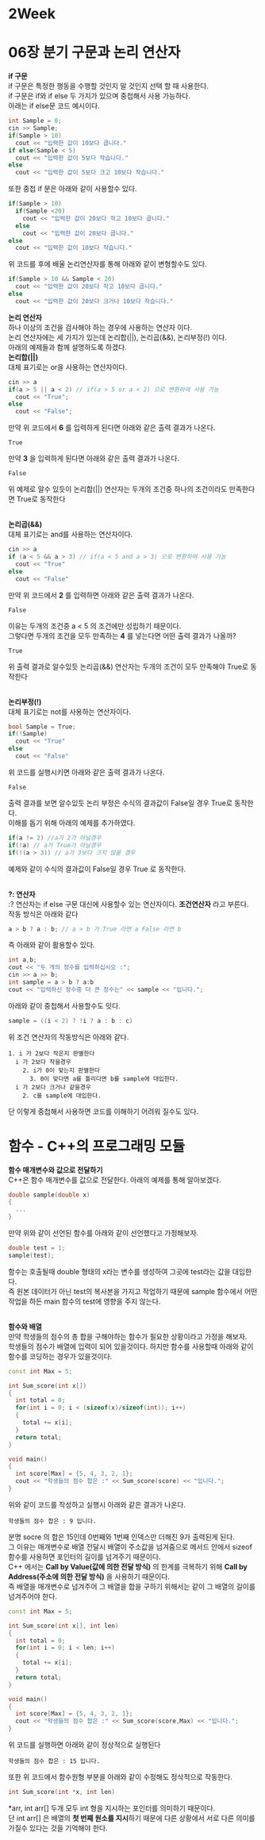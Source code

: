 # 2Week
# 06장 분기 구문과 논리 연산자

**if 구문**<br>
if 구문은 특정한 행동을 수행할 것인지 말 것인지 선택 할 때 사용한다.<br>
if 구문은 if와 if else 두 가지가 있으며 중첩해서 사용 가능하다.<br>
아래는 if else문 코드 예시이다.
```cpp
int Sample = 0;
cin >> Sample;
if(Sample > 10)
  cout << "입력한 값이 10보다 큽니다."
if else(Sample < 5)
  cout << "입력한 값이 5보다 작습니다."
else
  cout << "입력한 값이 5보다 크고 10보다 작습니다."
```
또한 중첩 if 문은 아래와 같이 사용할수 있다.
```cpp
if(Sample > 10)
  if(Sample <20)
    cout << "입력한 값이 20보다 작고 10보다 큽니다."
  else
    cout << "입력한 값이 20보다 큽니다."
else
  cout << "입력한 값이 10보다 작습니다."
```
위 코드를 후에 배울 논리연산자를 통해 아래와 같이 변형할수도 있다.
```cpp
if(Sample > 10 && Sample < 20)
  cout << "입력한 값이 20보다 작고 10보다 큽니다."
else
  cout << "입력한 값이 20보다 크거나 10보다 작습니다."
```
**논리 연산자**<br>
하나 이상의 조건을 검사해야 하는 경우에 사용하는 연산자 이다.<br>
논리 연산자에는 세 가지가 있는데 논리합(||), 논리곱(&&), 논리부정(!) 이다.<br>
아래의 예제들과 함께 설명하도록 하겠다.<br>
**논리합(||)** <br>
대체 표기로는 or을 사용하는 연산자이다.<br>
```cpp
cin >> a
if(a > 5 || a < 2) // if(a > 5 or a < 2) 으로 변환하여 사용 가능
  cout << "True";
else
  cout << "False";
```
만약 위 코드에서 **6** 를 입력하게 된다면 아래와 같은 출력 결과가 나온다.
```
True
```
만약 **3** 을 입력하게 된다면 아래와 같은 출력 결과가 나온다.
```
False
```
위 예제로 알수 있듯이 논리합(||) 연산자는 두개의 조건중 하나의 조건이라도 만족한다면 True로 동작한다<br>

<br>**논리곱(&&)** <br>
대체 표기로는 and를 사용하는 연산자이다.<br>
```cpp
cin >> a
if (a < 5 && a > 3) // if(a < 5 and a > 3) 으로 변환하여 사용 가능
  cout << "True"
else
  cout << "False"
```
만약 위 코드에서 **2** 를 입력하면 아래와 같은 출력 결과가 나온다.
```
False
```
이유는 두개의 조건중 a < 5 의 조건에만 성립하기 때문이다.<br>
그렇다면 두개의 조건을 모두 만족하는 **4** 를 넣는다면 어떤 출력 결과가 나올까?
```
True
```
위 출력 결과로 알수있듯 논리곱(&&) 연산자는 두개의 조건이 모두 만족해야 True로 동작한다<br>

<br>**논리부정(!)** <br>
대체 표기로는 not를 사용하는 연산자이다.<br>
```cpp
bool Sample = True;
if(!Sample)
  cout << "True"
else
  cout << "False"
```
위 코드를 실행시키면 아래와 같은 출력 결과가 나온다.
```
False
```
출력 결과를 보면 알수있듯 논리 부정은 수식의 결과값이 False일 경우 True로 동작한다.<br>
이해를 돕기 위해 아래의 예제를 추가하였다.
```cpp
if(a != 2) //a가 2가 아닐경우
if(!a) // a가 True가 아닐경우
if(!(a > 3)) // a가 3보다 크지 않을 경우
```
예제와 같이 수식의 결과값이 False일 경우 True 로 동작한다.<br>

<br> **?: 연산자** <br>
:? 연산자는 if else 구문 대신에 사용할수 있는 연산자이다. **조건연산자** 라고 부른다.<br>
작동 방식은 아래와 같다
```cpp
a > b ? a : b; // a > b 가 True 라면 a False 라면 b
```
즉 아래와 같이 활용할수 있다.
```cpp
int a,b;
cout << "두 개의 정수를 입력하십시오 :";
cin >> a >> b;
int sample = a > b ? a:b
cout << "입력하신 정수중 더 큰 정수는" << sample << "입니다.";
```
아래와 같이 중첩해서 사용할수도 잇다.
```cpp
sample = ((i < 2) ? !i ? a : b : c)
```
위 조건 연산자의 작동방식은 아래와 같다.
```
1. i 가 2보다 작은지 판별한다
  i 가 2보다 작을경우
    2. i가 0이 맞는지 판별한다
      3. 0이 맞다면 a를 틀리다면 b를 sample에 대입한다.
  i 가 2보다 크거나 같을경우
    2. c를 sample에 대입한다.
```
단 이렇게 중첩해서 사용하면 코드를 이해하기 어려워 질수도 있다.

# 함수 - C++의 프로그래밍 모듈
**함수 매개변수와 값으로 전달하기** <br>
C++은 함수 매개변수를 값으로 전달한다. 아래의 예제를 통해 알아보겠다.
```cpp
double sample(double x)
{
  ...
}
```
만약 위와 같이 선언된 함수를 아래와 같이 선언했다고 가정해보자.
```cpp
double test = 1;
sample(test);
```
함수는 호출될때 double 형태의 x라는 변수를 생성하여 그곳에 test라는 값을 대입한다.<br>
즉 원본 데이터가 아닌 test의 복사본을 가지고 작업하기 때문에 sample 함수에서 어떤 작업을 하든 main 함수의 test에 영향을 주지 않는다.<br>

<br> **함수와 배열** <br>
만약 학생들의 점수의 총 합을 구해야하는 함수가 필요한 상황이라고 가정을 해보자.<br>
학생들의 점수가 배열에 입력이 되어 있을것이다. 하지만 함수를 사용할때 아래와 같이 함수를 코딩하는 경우가 있을것이다.<br>
```cpp
const int Max = 5;

int Sum_score(int x[])
{
  int total = 0;
  for(int i = 0; i < (sizeof(x)/sizeof(int)); i++)
  {
    total += x[i];
  }
  return total;
}

void main()
{
  int score[Max] = {5, 4, 3, 2, 1};
  cout << "학생들의 점수 합은 :" << Sum_score(score) << "입니다.";
}
```
위와 같이 코드를 작성하고 실행시 아래와 같은 결과가 나온다.
```
학생들의 점수 합은 : 9 입니다.
```
분명 socre 의 합은 15인데 0번째와 1번째 인덱스만 더해진 9가 출력된게 된다.<br>
그 이유는 매개변수로 배열 전달시 배열이 주소값을 넘겨줌으로 메서드 안에서 sizeof 함수를 사용하면 포인터의 길이를 넘겨주기 때문이다.<br>
C++ 에서는 **Call by Value(값에 의한 전달 방식)** 의 한계를 극복하기 위해 **Call by Address(주소에 의한 전달 방식)** 을 사용하기 때문이다.<br>
즉 배열을 매개변수로 넘겨주어 그 배열을 합을 구하기 위해서는 같이 그 배열의 길이를 넘겨주어야 한다.
```cpp
const int Max = 5;

int Sum_score(int x[], int len)
{
  int total = 0;
  for(int i = 0; i < len; i++)
  {
    total += x[i];
  }
  return total;
}

void main()
{
  int score[Max] = {5, 4, 3, 2, 1};
  cout << "학생들의 점수 합은 :" << Sum_score(score,Max) << "입니다.";
}
```
위 코드를 실행하면 아래와 같이 정상적으로 실행된다
```
학생들의 점수 합은 : 15 입니다.
```
또한 위 코드에서 함수원형 부분을 아래와 같이 수정해도 정삭적으로 작동한다.
```cpp
int Sum_score(int *x, int len)
```
*arr, int arr[] 두개 모두 int 형을 지시하는 포인터를 의미하기 때문이다. <br>
단 int arr[] 은 배열의 **첫 번째 원소를 지시**하기 때문에 다른 상황에서 서로 다른 의미를 가질수 있다는 것을 기억해야 한다.<br>
